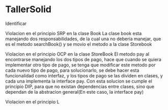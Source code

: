 # TallerSolid

Identificar

Violacion en  el principio SRP en la clase Book
La clase book esta manejando dos responsabilidades, de la cual una no deberia manejar, que es el metodo searchBook() y se movio el metodo a la clase Storebook

Violacion en el principio OCP en la clase StoreBook
El metodo pay al encontrarse manejando los dos tipos de pago, hace que cuando se quiera implementar otro tipo de pago, se tenga que modificar este metodo por cada nuevo tipo de pago, para solucionarlo, se debe hacer esta funcionalidad como interfaz, y los tipos de pago se las dividen en clases, y cada una implementa la interface pay. Con esta solucion se cumple el principio DIP, para que no existan dependencias entre clases, sino que dependan de la abstracion general(En este caso, la interface pay)

Violacion en el principio L


